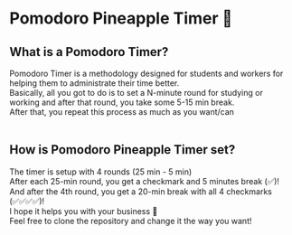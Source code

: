 # Pomodoro Pineapple Timer 🍍
## What is a Pomodoro Timer?
Pomodoro Timer is a methodology designed for students and workers for helping them to administrate their time better. <br>
Basically, all you got to do is to set a N-minute round for studying or working and after that round, you take some 5-15 min break. <br>
After that, you repeat this process as much as you want/can
<br><br>
## How is Pomodoro Pineapple Timer set?
The timer is setup with 4 rounds (25 min - 5 min) <br>
After each 25-min round, you get a checkmark and 5 minutes break (✅)! <br>
And after the 4th round, you get a 20-min break with all 4 checkmarks (✅✅✅✅)! <br>
I hope it helps you with your business 🥳 <br>
Feel free to clone the repository and change it the way you want!
